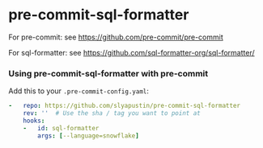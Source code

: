 pre-commit-sql-formatter
===================

For pre-commit: see https://github.com/pre-commit/pre-commit

For sql-formatter: see https://github.com/sql-formatter-org/sql-formatter/


### Using pre-commit-sql-formatter with pre-commit

Add this to your `.pre-commit-config.yaml`:

```yaml
-   repo: https://github.com/slyapustin/pre-commit-sql-formatter
    rev: ''  # Use the sha / tag you want to point at
    hooks:
    -   id: sql-formatter
        args: [--language=snowflake]
```
